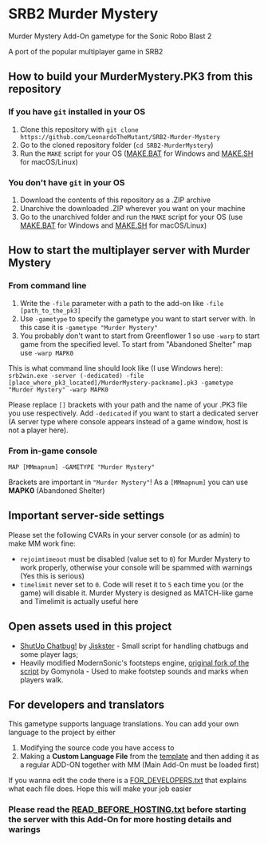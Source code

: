 # SRB2 Murder Mystery
Murder Mystery Add-On gametype for the Sonic Robo Blast 2

A port of the popular multiplayer game in SRB2

## How to build your **MurderMystery.PK3** from this repository
### If you have `git` installed in your OS
1. Clone this repository with `git clone https://github.com/LeonardoTheMutant/SRB2-Murder-Mystery`
2. Go to the cloned repository folder (`cd SRB2-MurderMystery`)
3. Run the `MAKE` script for your OS ([MAKE.BAT](MAKE.BAT) for Windows and [MAKE.SH](MAKE.SH) for macOS/Linux)

### You don't have `git` in your OS
1. Download the contents of this repository as a .ZIP archive
2. Unarchive the downloaded .ZIP wherever you want on your machine
3. Go to the unarchived folder and run the `MAKE` script for your OS (use [MAKE.BAT](MAKE.BAT) for Windows and [MAKE.SH](MAKE.SH) for macOS/Linux)
## How to start the multiplayer server with Murder Mystery
### From command line
1. Write the `-file` parameter with a path to the add-on like `-file [path_to_the_pk3]`
2. Use `-gametype` to specify the gametype you want to start server with. In this case it is `-gametype "Murder Mystery"`
3. You probably don't want to start from Greenflower 1 so use `-warp` to start game from the specified level. To start from "Abandoned Shelter" map use `-warp MAPK0`

This is what command line should look like (I use Windows here): `srb2win.exe -server (-dedicated) -file [place_where_pk3_located]/MurderMystery-packname].pk3 -gametype "Murder Mystery" -warp MAPK0`

Please replace `[]` brackets with your path and the name of your .PK3 file you use respectively. Add `-dedicated` if you want to start a dedicated server (A server type where console appears instead of a game window, host is not a player here).
### From in-game console
`MAP [MMmapnum] -GAMETYPE "Murder Mystery"`

Brackets are important in `"Murder Mystery"`! As a `[MMmapnum]` you can use **MAPK0** (Abandoned Shelter)

## Important server-side settings
Please set the following CVARs in your server console (or as admin) to make MM work fine:
- `rejoimtimeout` must be disabled (value set to `0`) for Murder Mystery to work properly, otherwise your console will be spammed with warnings (Yes this is serious)
- `timelimit` never set to `0`. Code will reset it to `5` each time you (or the game) will disable it. Murder Mystery is designed as MATCH-like game and Timelimit is actually useful here

## Open assets used in this project
- [ShutUp Chatbug!](https://mb.srb2.org/addons/shut-up-chatbug.5046/) by [Jiskster](https://github.com/Jiskster) - Small script for handling chatbugs and some player lags;
- Heavily modified ModernSonic's footsteps engine, [original fork of the script](https://mb.srb2.org/addons/footsteps.1378/) by Gomynola - Used to make footstep sounds and marks when players walk.

## For developers and translators
This gametype supports language translations. You can add your own language to the project by either
1. Modifying the source code you have access to
2. Making a **Custom Language File** from the [template](ASSETS/customlang.lua) and then adding it as a regular ADD-ON together with MM (Main Add-On must be loaded first)

If you wanna edit the code there is a [FOR_DEVELOPERS.txt](SRC/FOR_DEVELOPERS.txt) that explains what each file does. Hope this will make your job easier

### Please read the [READ_BEFORE_HOSTING.txt](SRC/READ_BEFORE_HOSTING.txt) before starting the server with this Add-On for more hosting details and warings